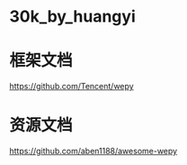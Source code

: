 # 30k_by_huangyi
# 框架文档
 https://github.com/Tencent/wepy
# 资源文档
 https://github.com/aben1188/awesome-wepy
